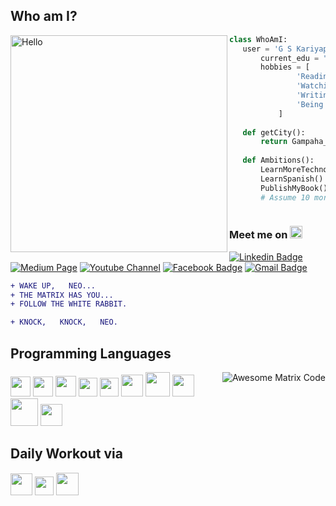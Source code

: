 <!-- Name: G S Kariyapperuma
<br/>SLIIT ID: IT20209902<br/> -->

<!-- ## Hello World! <img src="https://media.giphy.com/media/hvRJCLFzcasrR4ia7z/giphy.gif" width="25px"> -->

<!-- profile -->
  ## Who am I?
  <img src="https://pic.funnygifsbox.com/uploads/2017/09/funnygifsbox.com-2017-09-12_05-23-20_488738.gif" width="347" alt="Hello" align="left" loop="infinite"/>
  
 ```python
 class WhoAmI:
 	user = 'G S Kariyapperuma'
		current_edu = "Undergraduate at SLIIT"
		hobbies = [
				'Reading anything infront of me',
				'Watching Movies',
				'Writing reviews, stroies and more'
				'Being up all Night chasing that ONE BUG...'
			]
	
	def getCity():
		return Gampaha_SriLanka()
	
	def Ambitions():
		LearnMoreTechnologies()
		LearnSpanish()
		PublishMyBook()
		# Assume 10 more awesome ambitions here  ;)
   
  ```
 
<!-- contacts -->
### Meet me on <img src="https://staceypeasley.com/news/arrow-down-animated.gif" width="20px">

[![Linkedin Badge](https://img.shields.io/badge/LinkedIn-0077B5?style=for-the-badge&logo=linkedin&logoColor=white&link=www.linkedin.com/in/gayathmi-sanudini-kariyapperuma)](www.linkedin.com/in/gayathmi-sanudini-kariyapperuma) [![Medium Page](https://img.shields.io/badge/Medium-12100E?style=for-the-badge&logo=medium&logoColor=white&link=gskariyapperuma.medium.com)]("gskariyapperuma.medium.com") [![Youtube Channel](https://img.shields.io/badge/YouTube-FF0000?style=for-the-badge&logo=youtube&logoColor=white&link=https://www.youtube.com/channel/UCmh6HnJgdCuYkMENGT0Tt_g)]("https://www.youtube.com/channel/UCmh6HnJgdCuYkMENGT0Tt_g") [![Facebook Badge](https://img.shields.io/badge/Facebook-1877F2?style=for-the-badge&logo=facebook&logoColor=white&link=https://www.facebook.com/gayathmisanudini.kariyapperuma.5/)]("https://www.facebook.com/gayathmisanudini.kariyapperuma.5/") [![Gmail Badge](https://img.shields.io/badge/Gmail-D14836?style=for-the-badge&logo=gmail&logoColor=white&link=mailto:gayathmikariyapperuma@gmail.com)](mailto:gayathmikariyapperuma@gmail.com)

<!-- Profile visits
  <p align="left"> <img src="https://komarev.com/ghpvc/?username=GayathmiKariyapperuma" alt="GSK" /> </p> -->

<!-- quote -->
  ```diff
  + WAKE UP,   NEO...
  + THE MATRIX HAS YOU...
  + FOLLOW THE WHITE RABBIT.
  
  + KNOCK,   KNOCK,   NEO.
 ```
<!-- Most used languages
  <img src = "https://github-readme-stats.vercel.app/api/top-langs/?username=GayathmiKariyapperuma&layout=compact"> -->

<!-- programming languages with icons -->
## Programming Languages
<img src = 'https://github.com/MarikIshtar007/MarikIshtar007/blob/master/images/matrix.gif' alt = 'Awesome Matrix Code' align='right'/>

<img src = 'https://cdn.svgporn.com/logos/c.svg' width='32'/> <img src = 'https://cdn.svgporn.com/logos/c-plusplus.svg' width='32'/> <img src = 'https://cdn.svgporn.com/logos/python.svg' height='33'/>  <img src = 'https://cdn.svgporn.com/logos/html-5.svg' width='30'/> <img src = 'https://cdn.svgporn.com/logos/css-3.svg' width='30'/> <img src = 'https://cdn.svgporn.com/logos/javascript.svg' width='35'/> <img src = 'https://cdn.svgporn.com/logos/java.svg' width='39'/> <img src = 'https://cdn.svgporn.com/logos/kotlin.svg' width='35'/> <img src = 'https://github.com/MarikIshtar007/MarikIshtar007/blob/master/images/php.svg' width='44'/>
 <img src = 'https://cdn.svgporn.com/logos/mysql.svg' width='35'/> 

<!-- coding environments with icons -->
## Daily Workout via 
  <img src = 'https://services.google.com/fh/files/emails/android_studio_image.png' height='35'/> <img src = 'https://upload.wikimedia.org/wikipedia/commons/thumb/9/9a/Visual_Studio_Code_1.35_icon.svg/1024px-Visual_Studio_Code_1.35_icon.svg.png' height='30'/> <img src = "https://cdn.svgporn.com/logos/github-octocat.svg" height="36"/>

<!-- ## Other Stuff
  - :octocat: [My Resume](https://drive.google.com/file/d/1r12H21TzxERUdxrNbbqBRdv1hQOcU2ko/view?usp=sharing)
  - If you have any suggestions to this README, feel free to inform me. And if you liked, go ahead and use it for yourself.(P.S. Star it too!!:grimacing: )
  - :octocat: [My Resume](https://drive.google.com/file/d/1uxq1shtoVfoD8D4sD5MHN3drGVA50vlz/view?usp=sharing)
  - If you have any suggestions to this README, feel free to pull up a request. And if you liked it, go ahead and use it for yourself.(P.S. Star it too!!:grimacing: ) -->

<!-- My Stats
  ![GSK's github stats](https://github-readme-stats.vercel.app/api?username=GayathmiKariyapperuma&show_icons=true&hide=[%22issues%22]) -->
